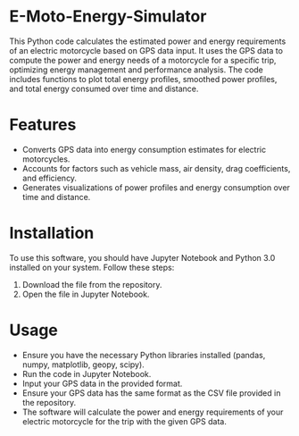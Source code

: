 # E-Moto-Energy-Simulator
This Python code calculates the estimated power and energy requirements of an electric motorcycle based on GPS data input. It uses the GPS data to compute the power and energy needs of a motorcycle for a specific trip, optimizing energy management and performance analysis. The code includes functions to plot total energy profiles, smoothed power profiles, and total energy consumed over time and distance.

# Features
- Converts GPS data into energy consumption estimates for electric motorcycles.
- Accounts for factors such as vehicle mass, air density, drag coefficients, and efficiency.
- Generates visualizations of power profiles and energy consumption over time and distance.

# Installation

To use this software, you should have Jupyter Notebook and Python 3.0 installed on your system. Follow these steps:

1. Download the file from the repository.
2. Open the file in Jupyter Notebook.

# Usage
- Ensure you have the necessary Python libraries installed (pandas, numpy, matplotlib, geopy, scipy).
- Run the code in Jupyter Notebook.
- Input your GPS data in the provided format.
- Ensure your GPS data has the same format as the CSV file provided in the repository.
- The software will calculate the power and energy requirements of your electric motorcycle for the trip with the given GPS data.
